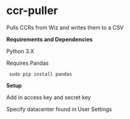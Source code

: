 # ccr-puller
Pulls CCRs from Wiz and writes them to a CSV

<b>Requirements and Dependencies</b>

Python 3.X

Requires Pandas

<code> sudo pip install pandas </code>

<b>Setup</b>

Add in access key and secret key

Specify datacenter found in User Settings
